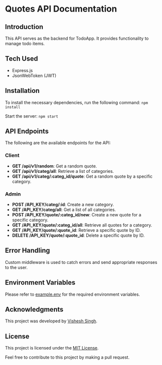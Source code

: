 # Quotes API Documentation

## Introduction
This API serves as the backend for TodoApp. It provides functionality to manage todo items.

## Tech Used
- Express.js
- JsonWebToken (JWT)

## Installation
To install the necessary dependencies, run the following command:
`npm install`

Start the server:
`npm start`

## API Endpoints
The following are the available endpoints for the API:

### Client
- **GET /api/v1/random**: Get a random quote.
- **GET /api/v1/categ/all**: Retrieve a list of categories.
- **GET /api/v1/categ/:categ_id/quote**: Get a random quote by a specific category.

### Admin
- **POST /API_KEY/categ/:id**: Create a new category.
- **GET /API_KEY/categ/all**: Get a list of all categories.
- **POST /API_KEY/quote/:categ_id/new**: Create a new quote for a specific category.
- **GET /API_KEY/quote/:categ_id/all**: Retrieve all quotes for a category.
- **GET /API_KEY/quote/:quote_id**: Retrieve a specific quote by ID.
- **DELETE /API_KEY/quote/:quote_id**: Delete a specific quote by ID.

## Error Handling
Custom middleware is used to catch errors and send appropriate responses to the user.

## Environment Variables
Please refer to [example.env](example.env) for the required environment variables.

## Acknowledgments
This project was developed by [Vishesh Singh](https://github.com/visheshism).

## License
This project is licensed under the [MIT License](LICENSE).

Feel free to contribute to this project by making a pull request.
